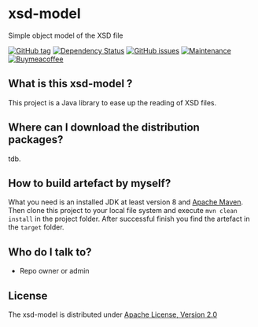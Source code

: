 # xsd-model

Simple object model of the XSD file

[![GitHub tag](https://img.shields.io/github/tag/elomagic/xsd-model.svg)](https://GitHub.com/elomagic/xsd-model/tags/)
[![Dependency Status](https://www.versioneye.com/user/projects/59a6e405368b08004411efe2/badge.svg?style=flat-square)](https://www.versioneye.com/user/projects/59a6e405368b08004411efe2)
[![GitHub issues](https://img.shields.io/github/issues-raw/elomagic/xsd-model)](https://github.com/elomagic/xsd-model/issues)
[![Maintenance](https://img.shields.io/badge/Maintained%3F-yes-green.svg)](https://github.com/elomagic/yacog4openapi/graphs/commit-activity)
[![Buymeacoffee](https://badgen.net/badge/icon/buymeacoffee?icon=buymeacoffee&label)](https://www.buymeacoffee.com/elomagic)

## What is this xsd-model ? ###

This project is a Java library to ease up the reading of XSD files.

## Where can I download the distribution packages?

tdb.

## How to build artefact by myself?

What you need is an installed JDK at least version 8 and [Apache Maven](https://maven.apache.org).
Then clone this project to your local file system and execute `mvn clean install` in the project folder. After successful finish you find 
the artefact in the `target` folder.

## Who do I talk to? ###

* Repo owner or admin

## License

The xsd-model is distributed under [Apache License, Version 2.0](http://www.apache.org/licenses/LICENSE-2.0)
